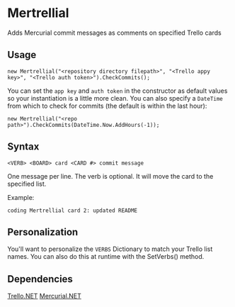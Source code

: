 # Mertrellial

Adds Mercurial commit messages as comments on specified Trello cards

## Usage

`new Mertrellial("<repository directory filepath>", "<Trello appy key>", "<Trello auth token>").CheckCommits();`

You can set the `app key` and `auth token` in the constructor as default values so your instantiation is a little more clean. You can also specify a `DateTime` from which to check for commits (the default is within the last hour):

`new Mertrellial("<repo path>").CheckCommits(DateTime.Now.AddHours(-1));`

## Syntax

`<VERB> <BOARD> card <CARD #> commit message`

One message per line. The verb is optional. It will move the card to the specified list.

Example:

`coding Mertrellial card 2: updated README`

## Personalization

You'll want to personalize the `VERBS` Dictionary to match your Trello list names. You can also do this at runtime with the SetVerbs() method.

## Dependencies

[Trello.NET](https://github.com/dillenmeister/Trello.NET/)
[Mercurial.NET](https://mercurialnet.codeplex.com/)